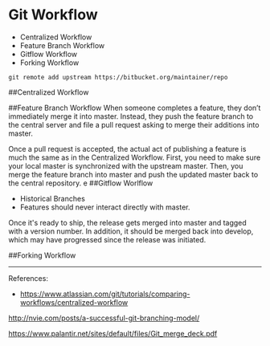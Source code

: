 # Git Workflow

- Centralized Workflow
- Feature Branch Workflow
- Gitflow Workflow
- Forking Workflow

`git remote add upstream https://bitbucket.org/maintainer/repo`

##Centralized Workflow

##Feature Branch Workflow
When someone completes a feature, they don’t immediately merge it into master. Instead, they push the feature branch to the central server and file a pull request asking to merge their additions into master.

Once a pull request is accepted, the actual act of publishing a feature is much the same as in the Centralized Workflow. First, you need to make sure your local master is synchronized with the upstream master. Then, you merge the feature branch into master and push the updated master back to the central repository.
e
##Gitflow Worlflow
- Historical Branches
- Features should never interact directly with master.

Once it's ready to ship, the release gets merged into master and tagged with a version number. In addition, it should be merged back into develop, which may have progressed since the release was initiated.

##Forking Workflow

---

References:
- https://www.atlassian.com/git/tutorials/comparing-workflows/centralized-workflow


http://nvie.com/posts/a-successful-git-branching-model/

https://www.palantir.net/sites/default/files/Git_merge_deck.pdf
